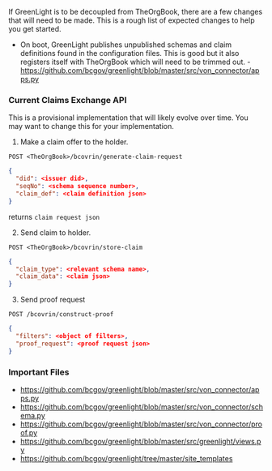 If GreenLight is to be decoupled from TheOrgBook, there are a few changes that will need to be made. This is a rough list of expected changes to help you get started.

- On boot, GreenLight publishes unpublished schemas and claim definitions found in the configuration files. This is good but it also registers itself with TheOrgBook which will need to be trimmed out. - https://github.com/bcgov/greenlight/blob/master/src/von_connector/apps.py


### Current Claims Exchange API

This is a provisional implementation that will likely evolve over time.
You may want to change this for your implementation.

1. Make a claim offer to the holder.

`POST <TheOrgBook>/bcovrin/generate-claim-request`

```json
{
  "did": <issuer did>,
  "seqNo": <schema sequence number>,
  "claim_def": <claim definition json>
}
```

returns `claim request json`

2. Send claim to holder.

`POST <TheOrgBook>/bcovrin/store-claim`

```json
{
  "claim_type": <relevant schema name>,
  "claim_data": <claim json>
}
```

3. Send proof request

`POST /bcovrin/construct-proof`

```json
{
  "filters": <object of filters>,
  "proof_request": <proof request json>
}
```

### Important Files

- https://github.com/bcgov/greenlight/blob/master/src/von_connector/apps.py
- https://github.com/bcgov/greenlight/blob/master/src/von_connector/schema.py
- https://github.com/bcgov/greenlight/blob/master/src/von_connector/proof.py
- https://github.com/bcgov/greenlight/blob/master/src/greenlight/views.py
- https://github.com/bcgov/greenlight/tree/master/site_templates
